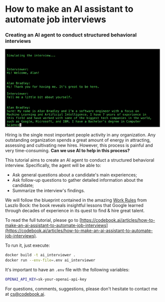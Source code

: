 # How to make an AI assistant to automate job interviews
### Creating an AI agent to conduct structured behavioral interviews

![Interview](https://raw.githubusercontent.com/aicals/ai-interviewer/master/ai_interviewer/1.gif "Interview")

Hiring is the single most important people activity in any organization. Any outstanding organization spends a great amount of energy in attracting, assessing and cultivating new hires. However, this process is painful and very time-consuming. **Can we use AI to help in this process?**

This tutorial aims to create an AI agent to conduct a structured behavioral interview.
Specifically, the agent will be able to:

- Ask general questions about a candidate's main experiences;
- Ask follow-up questions to gather detailed information about the candidate;
- Summarize the interview's findings.

We will follow the blueprint contained in the amazing [Work Rules](https://www.workrules.net/) from Laszlo Bock: the book reveals insightful lessons that Google learned through decades of experience in its quest to find & hire great talent.

To read the full tutorial, please go to [https://codebook.ai/articles/how-to-make-an-ai-assistant-to-automate-job-interviews](https://codebook.ai/articles/how-to-make-an-ai-assistant-to-automate-job-interviews).

To run it, just execute:
```bash
docker build -t ai_interviewer .
docker run --env-file=.env ai_interviewer
```

It's important to have an `.env` file with the following variables:
```bash
OPENAI_API_KEY=sk-your-openai-api-key
```

For questions, comments, suggestions, please don't hesitate to contact me at [cs@codebook.ai](mailto:cs@codebook.ai).
